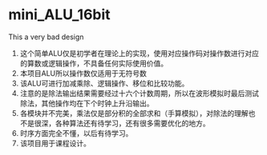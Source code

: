 # mini_ALU_16bit
This a very bad design
1. 这个简单ALU仅是初学者在理论上的实现，使用对应操作码对操作数进行对应的算数或逻辑操作，不具备任何实际使用价值。
2. 本项目ALU所以操作数仅适用于无符号数
3. 该ALU可进行加减乘除、逻辑操作、移位和比较功能。
4. 注意的是除法输出结果需要经过十六个计数周期，所以在波形模拟时最后测试除法，其他操作均在下个时钟上升沿输出。
5. 各模块并不完美，乘法仅是部分积的全部求和（手算模拟），对除法的理解也不是很深，各种算法还有待学习，还有很多需要优化的地方。
6. 时序方面完全不懂，以后有待学习。
7. 该项目用于课程设计。
